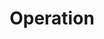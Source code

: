 ---
parent: Getting Started
nav_order: 30
title: Operation
permalink: /docs/getting-started/operation
layout: default
---